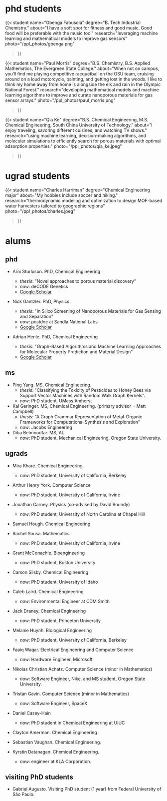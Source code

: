 # phd students

{{< student 
 name="Gbenga Fabusola"
  degree="B. Tech Industrial Chemistry."
  about="I have a soft spot for fitness and good music. Good food will be preferable with the music too."
  research="leveraging machine learning and mathematical models to improve gas sensors"
  photo="/ppl_photos/gbenga.png"
>}}

{{< student 
 name="Paul Morris"
  degree="B.S. Chemistry, B.S. Applied Mathematics, The Evergreen State College."
  about="When not on campus, you’ll find me playing competitive racquetball on the OSU team, cruising around on a loud motorcycle, painting, and getting lost in the woods. I like to think my home away from home is alongside the elk and rain in the Olympic National Forest."
  research="developing mathematical models and machine learning algorithms to improve and curate nanoporous materials for gas sensor arrays."
  photo="/ppl_photos/paul_morris.png"
>}}

{{< student 
 name="Qia Ke"
  degree="B.S. Chemical Engineering, M.S. Chemical Engineering, South China University of Technology."
  about="I enjoy traveling, savoring different cuisines, and watching TV shows."
  research="using machine learning, decision-making algorithms, and molecular simulations to efficiently search for porous materials with optimal adsorption properties."
  photo="/ppl_photos/qia_ke.jpeg"
>}}

# ugrad students

{{< student 
  name="Charles Harriman"
  degree="Chemical Engineering major"
  about="My hobbies include soccer and hiking."
  research="thermodynamic modeling and optimization to design MOF-based water harvesters tailored to geographic regions"
  photo="/ppl_photos/charles.jpeg"
>}}

# alums

## phd
* Árni Sturluson. PhD, Chemical Engineering
    * _thesis_: "Novel approaches to porous material discovery"
    * _now_: deCODE Genetics
    * [Google Scholar](https://scholar.google.com/citations?user=k55bK2oAAAAJ&hl=en)

* Nick Gantzler. PhD, Physics.
    * _thesis_: "In Silico Screening of Nanoporous Materials for Gas Sensing and Separation"
    * _now_: postdoc at Sandia National Labs
    * [Google Scholar](https://scholar.google.com/citations?user=86bzumwAAAAJ&hl=en)

* Adrian Henle. PhD, Chemical Engineering
    * _thesis_: "Graph-Based Algorithms and Machine Learning Approaches for Molecular Property Prediction and Material Design"
    * [Google Scholar](https://scholar.google.com/citations?user=s8a0NmYAAAAJ&hl=en)

## ms 
* Ping Yang. MS, Chemical Engineering. 
    * _thesis_: "Classifying the Toxicity of Pesticides to Honey Bees via Support Vector Machines with Random Walk Graph Kernels".
    * _now_: PhD student, UMass Amherst
* Kai Geringer. MS, Chemical Engineering. (primary advisor = Matt Campbell)
    * _thesis_: "A Graph Grammar Representation of Metal-Organic Frameworks for Computational Synthesis and Exploration"
    * _now_: Jacobs Engineering
* Diba Behnoudfar. MS, AI.
    * _now_: PhD student, Mechanical Engineering, Oregon State University.

## ugrads
* Mira Khare. Chemical Engineering. 
    * _now_: PhD student, University of California, Berkeley

* Arthur Henry York. Computer Science
    * _now_: PhD student, University of California, Irvine

* Jonathan Carney. Physics (co-advised by David Roundy)
    * _now_: PhD student, University of North Carolina at Chapel Hill

* Samuel Hough. Chemical Engineering

* Rachel Sousa. Mathematics
    * _now_: PhD student, University of California, Irvine

* Grant McConachie. Bioengineering
    * _now_: PhD student, Boston University

* Carson Silsby. Chemical Engineering
    * _now_: PhD student, University of Idaho

* Caleb Laird. Chemical Engineering
    * _now_: Environmental Engineer at CDM Smith

* Jack Draney. Chemical Engineering
    * _now_: PhD student, Princeton University

* Melanie Huynh. Biological Engineering
    * _now_: PhD student, University of California, Berkeley

* Faaiq Waqar. Electrical Engineering and Computer Science
    * _now_: Hardware Engineer, Microsoft

* Nikolas Christian Achatz. Computer Science (minor in Mathematics)
    * _now_: Software Engineer, Nike. and MS student, Oregon State University.

* Tristan Gavin. Computer Science (minor in Mathematics)
    * _now_: Software Engineer, SpaceX

* Daniel Casey-Hain
    * _now_: PhD student in Chemical Engineering at UIUC

* Clayton Amerman. Chemical Engineering

* Sebastian Vaughan. Chemical Engineering.

* Kyrstin Datanagan. Chemical Engineering.
    * _now_: engineer at KLA Corporation.

## visiting PhD students
* Gabriel Augusto. Visiting PhD student (1 year) from Federal University of São Paulo. 

